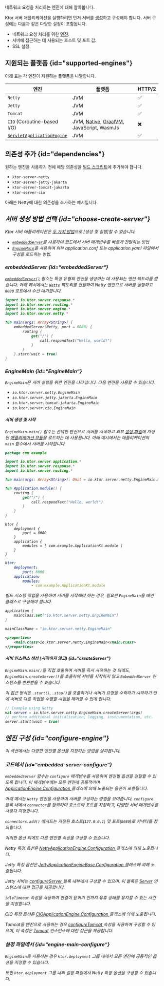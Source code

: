 [//]: # (title: 서버 엔진)

<show-structure for="chapter" depth="3"/>

<link-summary>
네트워크 요청을 처리하는 엔진에 대해 알아봅니다.
</link-summary>

Ktor 서버 애플리케이션을 실행하려면 먼저 서버를 [생성](server-create-and-configure.topic)하고 구성해야 합니다.
서버 구성에는 다음과 같은 다양한 설정이 포함됩니다.

- 네트워크 요청 처리를 위한 [엔진](#supported-engines).
- 서버에 접근하는 데 사용되는 호스트 및 포트 값.
- SSL 설정.

## 지원되는 플랫폼 {id="supported-engines"}

아래 표는 각 엔진이 지원하는 플랫폼을 나열합니다.

| 엔진                                    | 플랫폼                                                                  | HTTP/2 |
|-------------------------------------------|----------------------------------------------------------------------------|--------|
| `Netty`                                   | JVM                                                                        | ✅      |
| `Jetty`                                   | JVM                                                                        | ✅      |
| `Tomcat`                                  | JVM                                                                        | ✅      |
| `CIO` (Coroutine-based I/O)               | JVM, [Native](server-native.md), [GraalVM](graalvm.md), JavaScript, WasmJs | ✖️     |
| [`ServletApplicationEngine`](server-war.md) | JVM                                                                        | ✅      |

## 의존성 추가 {id="dependencies"}

원하는 엔진을 사용하기 전에 해당 의존성을 [빌드 스크립트](server-dependencies.topic)에 추가해야 합니다.

* `ktor-server-netty`
* `ktor-server-jetty-jakarta`
* `ktor-server-tomcat-jakarta`
* `ktor-server-cio`

아래는 Netty에 대한 의존성을 추가하는 예시입니다.

<var name="artifact_name" value="ktor-server-netty"/>
<Tabs group="languages">
    <TabItem title="Gradle (Kotlin)" group-key="kotlin">
        <code-block lang="Kotlin" code="            implementation(&quot;io.ktor:%artifact_name%:$ktor_version&quot;)"/>
    </TabItem>
    <TabItem title="Gradle (Groovy)" group-key="groovy">
        <code-block lang="Groovy" code="            implementation &quot;io.ktor:%artifact_name%:$ktor_version&quot;"/>
    </TabItem>
    <TabItem title="Maven" group-key="maven">
        <code-block lang="XML" code="            &lt;dependency&gt;&#10;                &lt;groupId&gt;io.ktor&lt;/groupId&gt;&#10;                &lt;artifactId&gt;%artifact_name%-jvm&lt;/artifactId&gt;&#10;                &lt;version&gt;${ktor_version}&lt;/version&gt;&#10;            &lt;/dependency&gt;"/>
    </TabItem>
</Tabs>

## 서버 생성 방법 선택 {id="choose-create-server"}

Ktor 서버 애플리케이션은 [두 가지 방법](server-create-and-configure.topic#embedded)으로 [생성 및 실행]할 수 있습니다.

*   [`embeddedServer`](#embeddedServer)를 사용하여 코드에서 서버 매개변수를 빠르게 전달하는 방법
*   [`EngineMain`](#EngineMain)을 사용하여 외부 <Path>application.conf</Path> 또는 <Path>application.yaml</Path> 파일에서 구성을 로드하는 방법.

### embeddedServer {id="embeddedServer"}

[`embeddedServer()`](https://api.ktor.io/ktor-server-core/io.ktor.server.engine/embedded-server.html) 함수는 특정 유형의 엔진을 생성하는 데 사용되는 엔진 팩토리를 받습니다. 아래 예시에서는 [`Netty`](https://api.ktor.io/ktor-server-netty/io.ktor.server.netty/-netty/index.html) 팩토리를 전달하여 Netty 엔진으로 서버를 실행하고 `8080` 포트에서 수신 대기합니다.

```kotlin
import io.ktor.server.response.*
import io.ktor.server.routing.*
import io.ktor.server.engine.*
import io.ktor.server.netty.*

fun main(args: Array<String>) {
    embeddedServer(Netty, port = 8080) {
        routing {
            get("/") {
                call.respondText("Hello, world!")
            }
        }
    }.start(wait = true)
}
```

### EngineMain {id="EngineMain"}

`EngineMain`은 서버 실행을 위한 엔진을 나타냅니다. 다음 엔진을 사용할 수 있습니다.

* `io.ktor.server.netty.EngineMain`
* `io.ktor.server.jetty.jakarta.EngineMain`
* `io.ktor.server.tomcat.jakarta.EngineMain`
* `io.ktor.server.cio.EngineMain`

#### 서버 생성 및 시작

`EngineMain.main()` 함수는 선택한 엔진으로 서버를 시작하고 외부 [설정 파일](server-configuration-file.topic)에 지정된 [애플리케이션 모듈](server-modules.md)을 로드하는 데 사용됩니다. 아래 예시에서는 애플리케이션의 `main` 함수에서 서버를 시작합니다.

<Tabs>
<TabItem title="Application.kt">

```kotlin
package com.example

import io.ktor.server.application.*
import io.ktor.server.response.*
import io.ktor.server.routing.*

fun main(args: Array<String>): Unit = io.ktor.server.netty.EngineMain.main(args)

fun Application.module() {
    routing {
        get("/") {
            call.respondText("Hello, world!")
        }
    }
}

```

</TabItem>

<TabItem title="application.conf">

```shell
ktor {
    deployment {
        port = 8080
    }
    application {
        modules = [ com.example.ApplicationKt.module ]
    }
}
```

</TabItem>

<TabItem title="application.yaml">

```yaml
ktor:
    deployment:
        port: 8080
    application:
        modules:
            - com.example.ApplicationKt.module
```

</TabItem>
</Tabs>

빌드 시스템 작업을 사용하여 서버를 시작해야 하는 경우, 필요한 `EngineMain`을 메인 클래스로 구성해야 합니다.

<Tabs group="languages" id="main-class-set-engine-main">
<TabItem title="Gradle (Kotlin)" group-key="kotlin">

```kotlin
application {
    mainClass.set("io.ktor.server.netty.EngineMain")
}
```

</TabItem>
<TabItem title="Gradle (Groovy)" group-key="groovy">

```groovy
mainClassName = "io.ktor.server.netty.EngineMain"
```

</TabItem>
<TabItem title="Maven" group-key="maven">

```xml
<properties>
    <main.class>io.ktor.server.netty.EngineMain</main.class>
</properties>
```

</TabItem>
</Tabs>

#### 서버 인스턴스 생성 (시작하지 않고) {id="createServer"}

`EngineMain.main()`을 직접 호출하여 서버를 즉시 시작하는 것 외에도, `EngineMain.createServer()`를 호출하여 서버를 시작하지 않고 `EmbeddedServer` 인스턴스를 반환받을 수 있습니다.

이 접근 방식은 `.start()`, `.stop()`을 호출하거나 서버가 요청을 수락하기 시작하기 전에 서버로 다른 작업을 수행할 시점을 제어할 수 있게 합니다.

```Kotlin
// Example using Netty
val server = io.ktor.server.netty.EngineMain.createServer(args)
// perform additional initialization, logging, instrumentation, etc.
server.start(wait = true)
```
## 엔진 구성 {id="configure-engine"}

이 섹션에서는 다양한 엔진별 옵션을 지정하는 방법을 살펴봅니다.

### 코드에서 {id="embedded-server-configure"}

<p>
    <code>embeddedServer</code> 함수는 <code>configure</code> 매개변수를 사용하여 엔진별 옵션을 전달할 수 있도록 합니다. 이 매개변수에는 모든 엔진에 공통적이며
    <a href="https://api.ktor.io/ktor-server-core/io.ktor.server.engine/-application-engine/-configuration/index.html">
        ApplicationEngine.Configuration
    </a>
    클래스에 의해 노출되는 옵션이 포함됩니다.
</p>
<p>
    아래 예시는 <code>Netty</code> 엔진을 사용하여 서버를 구성하는 방법을 보여줍니다. <code>configure</code> 블록 내에서 <code>connector</code>를 정의하여 호스트와 포트를 지정하고, 다양한 서버 매개변수를 사용자 지정합니다.
</p>
<code-block lang="kotlin" code="import io.ktor.server.response.*&#10;import io.ktor.server.routing.*&#10;import io.ktor.server.engine.*&#10;import io.ktor.server.netty.*&#10;&#10;fun main(args: Array&lt;String&gt;) {&#10;    embeddedServer(Netty, configure = {&#10;        connectors.add(EngineConnectorBuilder().apply {&#10;            host = &quot;127.0.0.1&quot;&#10;            port = 8080&#10;        })&#10;        connectionGroupSize = 2&#10;        workerGroupSize = 5&#10;        callGroupSize = 10&#10;        shutdownGracePeriod = 2000&#10;        shutdownTimeout = 3000&#10;    }) {&#10;        routing {&#10;            get(&quot;/&quot;) {&#10;                call.respondText(&quot;Hello, world!&quot;)
            }
        }
    }.start(wait = true)
}"/>
<p>
    <code>connectors.add()</code> 메서드는 지정된 호스트(<code>127.0.0.1</code>) 및 포트(<code>8080</code>)로 커넥터를 정의합니다.
</p>
<p>이러한 옵션 외에도 다른 엔진별 속성을 구성할 수 있습니다.</p>
<chapter title="Netty" id="netty-code">
    <p>
        Netty 특정 옵션은
        <a href="https://api.ktor.io/ktor-server/ktor-server-netty/io.ktor.server.netty/-netty-application-engine/-configuration/index.html">
            NettyApplicationEngine.Configuration
        </a>
        클래스에 의해 노출됩니다.
    </p>
    <code-block lang="kotlin" code="        import io.ktor.server.engine.*&#10;        import io.ktor.server.netty.*&#10;&#10;        fun main() {&#10;            embeddedServer(Netty, configure = {&#10;                requestQueueLimit = 16&#10;                shareWorkGroup = false&#10;                configureBootstrap = {&#10;                    // ...&#10;                }&#10;                responseWriteTimeoutSeconds = 10&#10;            }) {&#10;                // ...&#10;            }.start(true)&#10;        }"/>
</chapter>
<chapter title="Jetty" id="jetty-code">
    <p>
        Jetty 특정 옵션은
        <a href="https://api.ktor.io/ktor-server/ktor-server-jetty-jakarta/io.ktor.server.jetty.jakarta/-jetty-application-engine-base/-configuration/index.html">
            JettyApplicationEngineBase.Configuration
        </a>
        클래스에 의해 노출됩니다.
    </p>
    <p>Jetty 서버는
        <a href="https://api.ktor.io/ktor-server/ktor-server-jetty-jakarta/io.ktor.server.jetty.jakarta/-jetty-application-engine-base/-configuration/configure-server.html">
            configureServer
        </a>
        블록 내부에서 구성할 수 있으며, 이 블록은
        <a href="https://www.eclipse.org/jetty/javadoc/jetty-11/org/eclipse/jetty/server/Server.html">Server</a>
        인스턴스에 대한 접근을 제공합니다.
    </p>
    <p>
        <code>idleTimeout</code> 속성을 사용하여 연결이 닫히기 전까지 유휴 상태를 유지할 수 있는 시간을 지정합니다.
    </p>
    <code-block lang="kotlin" code="        import io.ktor.server.engine.*&#10;        import io.ktor.server.jetty.jakarta.*&#10;&#10;        fun main() {&#10;            embeddedServer(Jetty, configure = {&#10;                configureServer = { // this: Server -&amp;gt;&#10;                    // ...&#10;                }&#10;                idleTimeout = 30.seconds&#10;            }) {&#10;                // ...&#10;            }.start(true)&#10;        }"/>
</chapter>
<chapter title="CIO" id="cio-code">
    <p>CIO 특정 옵션은
        <a href="https://api.ktor.io/ktor-server/ktor-server-cio/io.ktor.server.cio/-c-i-o-application-engine/-configuration/index.html">
            CIOApplicationEngine.Configuration
        </a>
        클래스에 의해 노출됩니다.
    </p>
    <code-block lang="kotlin" code="        import io.ktor.server.engine.*&#10;        import io.ktor.server.cio.*&#10;&#10;        fun main() {&#10;            embeddedServer(CIO, configure = {&#10;                connectionIdleTimeoutSeconds = 45&#10;            }) {&#10;                // ...&#10;            }.start(true)&#10;        }"/>
</chapter>
<chapter title="Tomcat" id="tomcat-code">
    <p>Tomcat을 엔진으로 사용하는 경우
        <a href="https://api.ktor.io/ktor-server/ktor-server-tomcat-jakarta/io.ktor.server.tomcat.jakarta/-tomcat-application-engine/-configuration/configure-tomcat.html">
            configureTomcat
        </a>
        속성을 사용하여 구성할 수 있으며, 이 속성은
        <a href="https://tomcat.apache.org/tomcat-10.1-doc/api/org/apache/catalina/startup/Tomcat.html">Tomcat</a>
        인스턴스에 대한 접근을 제공합니다.
    </p>
    <code-block lang="kotlin" code="        import io.ktor.server.engine.*&#10;        import io.ktor.server.tomcat.jakarta.*&#10;&#10;        fun main() {&#10;            embeddedServer(Tomcat, configure = {&#10;                configureTomcat = { // this: Tomcat -&amp;gt;&#10;                    // ...&#10;                }&#10;            }) {&#10;                // ...&#10;            }.start(true)&#10;        }"/>
</chapter>

### 설정 파일에서 {id="engine-main-configure"}

<p>
    <code>EngineMain</code>을 사용하는 경우 <code>ktor.deployment</code> 그룹 내에서 모든 엔진에 공통적인 옵션을 지정할 수 있습니다.
</p>
<Tabs group="config">
    <TabItem title="application.conf" group-key="hocon" id="engine-main-conf">
        <code-block lang="shell" code="            ktor {&#10;                deployment {&#10;                    connectionGroupSize = 2&#10;                    workerGroupSize = 5&#10;                    callGroupSize = 10&#10;                    shutdownGracePeriod = 2000&#10;                    shutdownTimeout = 3000&#10;                }&#10;            }"/>
    </TabItem>
    <TabItem title="application.yaml" group-key="yaml" id="engine-main-yaml">
        <code-block lang="yaml" code="           ktor:&#10;               deployment:&#10;                   connectionGroupSize: 2&#10;                   workerGroupSize: 5&#10;                   callGroupSize: 10&#10;                   shutdownGracePeriod: 2000&#10;                   shutdownTimeout: 3000"/>
    </TabItem>
</Tabs>
<chapter title="Netty" id="netty-file">
    <p>
        또한 <code>ktor.deployment</code> 그룹 내의 설정 파일에서 Netty 특정 옵션을 구성할 수 있습니다.
    </p>
    <Tabs group="config">
        <TabItem title="application.conf" group-key="hocon" id="application-conf-1">
            <code-block lang="shell" code="               ktor {&#10;                   deployment {&#10;                       maxInitialLineLength = 2048&#10;                       maxHeaderSize = 1024&#10;                       maxChunkSize = 42&#10;                   }&#10;               }"/>
        </TabItem>
        <TabItem title="application.yaml" group-key="yaml" id="application-yaml-1">
            <code-block lang="yaml" code="               ktor:&#10;                   deployment:&#10;                       maxInitialLineLength: 2048&#10;                       maxHeaderSize: 1024&#10;                       maxChunkSize: 42"/>
        </TabItem>
    </Tabs>
</chapter>